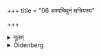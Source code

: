 +++
title = "06 अश्वमिथुनं क्षत्रियस्य"

+++

<details><summary>मूलम्</summary>

अश्वमिथुनं क्षत्रियस्य ६
</details>

<details><summary>Oldenberg</summary>

6. That given by a Kṣatriya, of a pair of horses,
</details>
